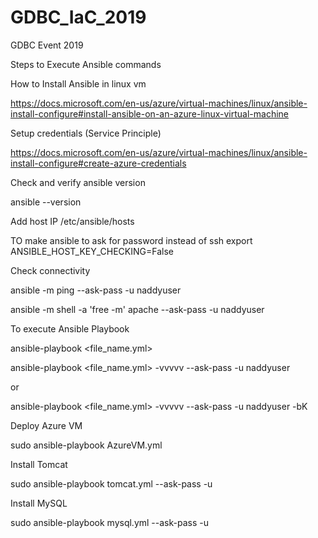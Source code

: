 # GDBC_IaC_2019
GDBC Event  2019 

Steps to Execute Ansible commands

How to Install Ansible in linux vm

https://docs.microsoft.com/en-us/azure/virtual-machines/linux/ansible-install-configure#install-ansible-on-an-azure-linux-virtual-machine

Setup credentials (Service Principle)

https://docs.microsoft.com/en-us/azure/virtual-machines/linux/ansible-install-configure#create-azure-credentials

Check and verify ansible version

ansible --version

Add host IP
/etc/ansible/hosts

TO make ansible to ask for password instead of ssh
export ANSIBLE_HOST_KEY_CHECKING=False

Check connectivity

ansible <hostname> -m ping --ask-pass -u naddyuser

ansible -m shell -a 'free -m' apache  --ask-pass -u naddyuser

To execute Ansible Playbook

ansible-playbook <file_name.yml>


ansible-playbook <file_name.yml> -vvvvv  --ask-pass -u naddyuser

or

ansible-playbook <file_name.yml> -vvvvv --ask-pass -u naddyuser  -bK 


Deploy Azure VM

sudo ansible-playbook AzureVM.yml

Install Tomcat

sudo ansible-playbook tomcat.yml  --ask-pass -u <username>

Install MySQL

sudo ansible-playbook mysql.yml  --ask-pass -u <username>

